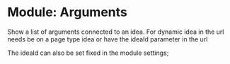 # Module: Arguments

Show a list of arguments connected to an idea.
For dynamic idea in the url needs be on a page type idea or have the ideaId parameter in the url

The ideaId can also be set fixed in the module settings;
